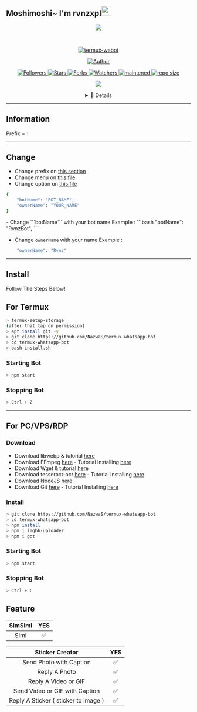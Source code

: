 ## Moshimoshi~ I'm rvnzxpl<img src="https://github.com/TheDudeThatCode/TheDudeThatCode/blob/master/Assets/Hi.gif" width="27px">
<p align="center">
    <a href="https://github.com/rvnzxpl">
        <img src="https://avatars.githubusercontent.com/u/78360789?s=460&u=d7bc6a5e500e9be95e14303834399324f991c0f2&v=4">
    </a>
</p>
<br>


<p align="center">
    <a href="#">
        <img title="termux-wabot" src="https://img.shields.io/badge/-TERMUX--WABOT-green?colorA=%23ff0000&colorB=%23017e40&style=for-the-badge">
    </a>
</p>
<p align="center">
    <a href="https://github.com/rvnzxpl">
        <img title="Author" src="https://img.shields.io/badge/AUTHOR-RVNZXPL-orange?style=for-the-badge&logo=github">
    </a>
</p>
<p align="center">
    <a href="https://github.com/rvnzxpl/followers">
        <img title="Followers" src="https://img.shields.io/github/followers/rvnzxpl?style=flat-square">
    </a>
    <a href="https://github.com/rvnzxpl/termux-wabot/stargazers">
        <img title="Stars" src="https://img.shields.io/github/stars/rvnzxpl/termux-wabot?style=flat-square">
    </a>
    <a href="https://github.com/rvnzxpl/termux-wabot/network/members">
        <img title="Forks" src="https://img.shields.io/github/forks/rvnzxpl/termux-wabot?style=flat-square">
    </a>
    <a href="https://github.com/rvnzxpl/termux-wabot/watcher">
        <img title="Watchers" src="https://img.shields.io/github/watchers/rvnzxpl/termux-wabot?style=flat-square">
    </a>
    <a href="#">
        <img title="maintened" src="https://img.shields.io/badge/maintained%3F-yes-green.svg?style=flat">
    </a>
    <a href="#">
        <img title="repo size" src="https://img.shields.io/github/repo-size/NazwaS/termux-wabot?style=flat-square">
    </a>
</p>
<p align="center">
    <img src="https://camo.githubusercontent.com/b4369e49f3adaac659c0b7f6fa9f6677d351bad682d199768464f83140e3b23d/68747470733a2f2f36342e6d656469612e74756d626c722e636f6d2f74756d626c725f6d64736e377a5965556d31726b7376346d6f315f3530302e676966">
</p>
<div align="center">
    <details>
 <summary>🍫 Details</summary>
    </details>
</div>

---

## Information

Prefix = ```!```

---

## Change
- Change prefix on [this section](https://github.com/rvnzxpl/termux-wabot/blob/main/rvnz.js#L33)
- Change menu on [this file](https://github.com/rvnzxpl/termux-wabot/blob/main/src/help.js)
- Change option on [this file](https://github.com/rvnzxpl/termux-wabot/blob/main/settings/option.json)
```bash
{
    "botName": "BOT_NAME",
    "ownerName": "YOUR_NAME"
}
```
<div>
- Change ```botName``` with your bot name
 Example :
```bash
    "botName": "RvnzBot",
```

- Change ```ownerName``` with your name
 Example :
```bash
    "ownerName": "Rvnz"
```

---

## Install
Follow The Steps Below!

## For Termux
```bash
> termux-setup-storage
(after that tap on permission)
> apt install git -y
> git clone https://github.com/NazwaS/termux-whatsapp-bot
> cd termux-whatsapp-bot
> bash install.sh
```

### Starting Bot

```bash
> npm start
```

### Stopping Bot

```bash
> Ctrl + Z
```

---

## For PC/VPS/RDP

### Download

- Download libwebp & tutorial [here](https://developers.google.com/speed/webp/download)
- Download FFmpeg [here](https://ffmpeg.org/download.html) - Tutorial Installing [here](http://blog.gregzaal.com/how-to-install-ffmpeg-on-windows/)
- Download Wget & tutorial [here](http://gnuwin32.sourceforge.net/packages/wget.htm)
- Download tesseract-ocr [here](https://tesseract-ocr.github.io/tessdoc/Downloads.html) - Tutorial Installing [here](https://emop.tamu.edu/Installing-Tesseract-Windows8)
- Download NodeJS [here](https://nodejs.org/en/download/)
- Download Git [here](https://git-scm.com/downloads) - Tutorial Installing [here](https://phoenixnap.com/kb/how-to-install-git-windows)

### Install

```bash
> git clone https://github.com/NazwaS/termux-whatsapp-bot
> cd termux-whatsapp-bot
> npm install
> npm i imgbb-uploader
> npm i got
```

### Starting Bot

```bash
> npm start
```

### Stopping Bot

```bash
> Ctrl + C
```

## Feature

| SimSimi | YES |
|:-------:|:---:|
| Simi|✅|

| Sticker Creator | YES |
|:---------------:|:---:|
| Send Photo with Caption|✅|
| Reply A Photo|✅|
| Reply A Video or GIF|✅|
| Send Video or GIF with Caption|✅|
| Reply A Sticker ( sticker to image )|✅|

